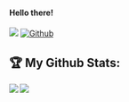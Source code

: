 #### Hello there! 
![](https://visitor-badge.laobi.icu/badge?page_id=tejasannap.tejasannap) [![Github](https://img.shields.io/github/followers/tejasannap?label=Followers&logo=Github)](https://github.com/tejasannap)







## :trophy: My Github Stats:

<!--
![GitHub stats](https://github-readme-stats-tkrz.vercel.app/api?username=tekkerzzrubot&count_private=true&show_icons=true&theme=tokyonight)
![Top Langs]https://github-readme-stats-tkrz.vercel.app/api/top-langs/?username=tekkerzzrubot&hide=php&theme=tokyonight)
-->
<div>
<a href="https://github-readme-stats-tkrz.vercel.app/api?username=tekkerzzrubot&theme=calm">
  <img  align="left" src="https://github-readme-stats-tkrz.vercel.app/api?username=tekkerzzrubot&count_private=true&show_icons=true&theme=calm" />
<a href="https://github-readme-stats-tkrz.vercel.app/api/top-langs/?username=tekkerzzrubot&hide=php&theme=calm">
  <img align="left" src="https://github-readme-stats-tkrz.vercel.app/api/top-langs/?username=tekkerzzrubot&hide=php&theme=calm" />
</a>
</div>
